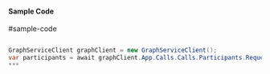 #### Sample Code
#sample-code 

```C#

GraphServiceClient graphClient = new GraphServiceClient();
var participants = await graphClient.App.Calls.Calls.Participants.Request().GetAsync();
*** 

```